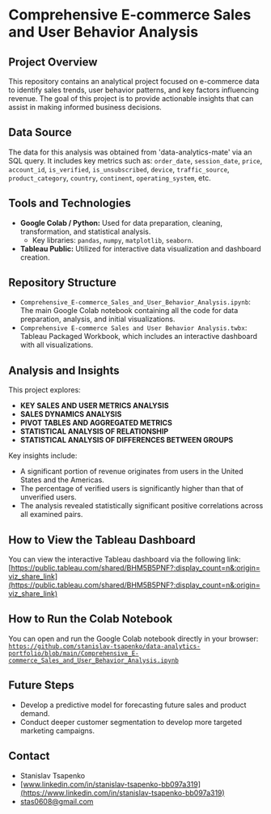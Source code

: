 # Comprehensive E-commerce Sales and User Behavior Analysis

## Project Overview

This repository contains an analytical project focused on e-commerce data to identify sales trends, user behavior patterns, and key factors influencing revenue.
The goal of this project is to provide actionable insights that can assist in making informed business decisions.

## Data Source

The data for this analysis was obtained from 'data-analytics-mate' via an SQL query.
It includes key metrics such as: `order_date`, `session_date`, `price`, `account_id`, `is_verified`, `is_unsubscribed`, `device`, `traffic_source`, `product_category`, `country`, `continent`, `operating_system`, etc.

## Tools and Technologies

* **Google Colab / Python:** Used for data preparation, cleaning, transformation, and statistical analysis.
    * Key libraries: `pandas`, `numpy`, `matplotlib`, `seaborn`.
* **Tableau Public:** Utilized for interactive data visualization and dashboard creation.

## Repository Structure

* `Comprehensive_E-commerce_Sales_and_User_Behavior_Analysis.ipynb`: The main Google Colab notebook containing all the code for data preparation, analysis, and initial visualizations.
* `Comprehensive E-commerce Sales and User Behavior Analysis.twbx`: Tableau Packaged Workbook, which includes an interactive dashboard with all visualizations.

## Analysis and Insights

This project explores:
* **KEY SALES AND USER METRICS ANALYSIS**
* **SALES DYNAMICS ANALYSIS**
* **PIVOT TABLES AND AGGREGATED METRICS**
* **STATISTICAL ANALYSIS OF RELATIONSHIP**
* **STATISTICAL ANALYSIS OF DIFFERENCES BETWEEN GROUPS**

Key insights include:
* A significant portion of revenue originates from users in the United States and the Americas.
* The percentage of verified users is significantly higher than that of unverified users.
* The analysis revealed statistically significant positive correlations across all examined pairs.

## How to View the Tableau Dashboard

You can view the interactive Tableau dashboard via the following link:
[https://public.tableau.com/shared/BHM5B5PNF?:display_count=n&:origin=viz_share_link](https://public.tableau.com/shared/BHM5B5PNF?:display_count=n&:origin=viz_share_link)

## How to Run the Colab Notebook

You can open and run the Google Colab notebook directly in your browser:
[`https://github.com/stanislav-tsapenko/data-analytics-portfolio/blob/main/Comprehensive_E-commerce_Sales_and_User_Behavior_Analysis.ipynb`](https://github.com/stanislav-tsapenko/data-analytics-portfolio/blob/main/Comprehensive_E-commerce_Sales_and_User_Behavior_Analysis.ipynb)

## Future Steps

* Develop a predictive model for forecasting future sales and product demand.
* Conduct deeper customer segmentation to develop more targeted marketing campaigns.

## Contact

* Stanislav Tsapenko
* [www.linkedin.com/in/stanislav-tsapenko-bb097a319](https://www.linkedin.com/in/stanislav-tsapenko-bb097a319)
* [stas0608@gmail.com](mailto:stas0608@gmail.com)
